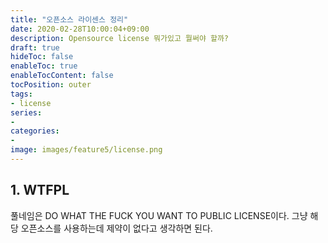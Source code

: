 ```yaml
---
title: "오픈소스 라이센스 정리"
date: 2020-02-28T10:00:04+09:00
description: Opensource license 뭐가있고 뭘써야 할까?
draft: true
hideToc: false
enableToc: true
enableTocContent: false
tocPosition: outer
tags:
- license
series:
-
categories:
-
image: images/feature5/license.png
---
```


## 1. WTFPL

풀네임은 DO WHAT THE FUCK YOU WANT TO PUBLIC LICENSE이다.
그냥 해당 오픈소스를 사용하는데 제약이 없다고 생각하면 된다.